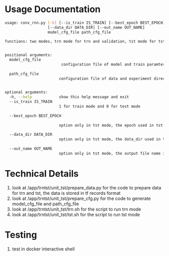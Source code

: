 Usage Documentation
====
```sh
usage: conv_rnn.py [-h] [--is_train IS_TRAIN] [--best_epoch BEST_EPOCH]
                   [--data_dir DATA_DIR] [--out_name OUT_NAME]
                   model_cfg_file path_cfg_file

functions: two modes, trn mode for trn and validation, tst mode for tst (prediction)
    

positional arguments:
  model_cfg_file        
                         configuration file of model and train paramters
                            
  path_cfg_file         
                        configuration file of data and experiment directories
                            

optional arguments:
  -h, --help            show this help message and exit
  --is_train IS_TRAIN   
                        1 for train mode and 0 for test mode
                            
  --best_epoch BEST_EPOCH
                        
                        option only in tst mode, the epoch used in tst
                            
  --data_dir DATA_DIR   
                        option only in tst mode, the data_dir used in tst
                            
  --out_name OUT_NAME   
                        option only in tst mode, the output file name in tst
```

Technical Details
====
1. look at /app/trntst/unit_tst/prepare_data.py for the code to prepare data for trn and tst, the data is stored in tf records format
2. look at /app/trntst/unit_tst/prepare_cfg.py for the code to generate model_cfg_file and path_cfg_file
3. look at /app/trntst/unit_tst/trn.sh for the script to run trn mode
4. look at /app/trntst/unit_tst/tst.sh for the script to run tst mode

Testing
====
1. test in docker interactive shell
```sh

```